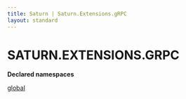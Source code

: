 ```yaml
---
title: Saturn | Saturn.Extensions.gRPC
layout: standard
---
```


# SATURN.EXTENSIONS.GRPC

**Declared namespaces**

[global](./global.html)
